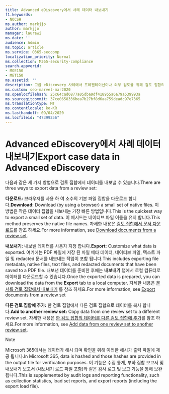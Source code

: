 ```yaml
---
title: Advanced eDiscovery에서 사례 데이터 내보내기
f1.keywords:
- NOCSH
ms.author: markjjo
author: markjjo
manager: laurawi
ms.date: ''
audience: Admin
ms.topic: article
ms.service: O365-seccomp
localization_priority: Normal
ms.collection: M365-security-compliance
search.appverid:
- MOE150
- MET150
ms.assetid: ''
description: 고급 eDiscovery 사례에서 프레젠테이션이나 외부 검토를 위해 검토 집합의 콘텐츠를 내보내거나 다운로드 하는 방법에 대해 알아봅니다.
ms.custom: seo-marvel-mar2020
ms.openlocfilehash: 25c64cad6877a05dba9df418955a6a79a539993a
ms.sourcegitcommit: 37ce0658336bea7b27bf8d6aa759deadc97e7365
ms.translationtype: MT
ms.contentlocale: ko-KR
ms.lasthandoff: 09/04/2020
ms.locfileid: "47399256"
---
```

# <a name="export-case-data-in-advanced-ediscovery"></a><span data-ttu-id="8d3a1-103">Advanced eDiscovery에서 사례 데이터 내보내기</span><span class="sxs-lookup"><span data-stu-id="8d3a1-103">Export case data in Advanced eDiscovery</span></span>

<span data-ttu-id="8d3a1-104">다음과 같은 세 가지 방법으로 검토 집합에서 데이터를 내보낼 수 있습니다.</span><span class="sxs-lookup"><span data-stu-id="8d3a1-104">There are three ways to export data from a review set:</span></span>

<span data-ttu-id="8d3a1-105">**다운로드:** 브라우저를 사용 하 여 소수의 기본 파일 집합을 다운로드 합니다.</span><span class="sxs-lookup"><span data-stu-id="8d3a1-105">**Download:** Download (by using a browser) a small set of native files.</span></span> <span data-ttu-id="8d3a1-106">이 방법은 작은 데이터 집합을 내보내는 가장 빠른 방법입니다.</span><span class="sxs-lookup"><span data-stu-id="8d3a1-106">This is the quickest way to export a small set of data.</span></span> <span data-ttu-id="8d3a1-107">이 메서드는 네이티브 파일 이름을 유지 합니다.</span><span class="sxs-lookup"><span data-stu-id="8d3a1-107">This method preserves the native file names.</span></span> <span data-ttu-id="8d3a1-108">자세한 내용은 [검토 집합에서 문서 다운로드](download-documents-from-review-set.md)를 참조 하세요.</span><span class="sxs-lookup"><span data-stu-id="8d3a1-108">For more information, see [Download documents from a review set](download-documents-from-review-set.md).</span></span>

<span data-ttu-id="8d3a1-109">**내보내기:** 내보낼 데이터를 사용자 지정 합니다.</span><span class="sxs-lookup"><span data-stu-id="8d3a1-109">**Export:** Customize what data is exported.</span></span> <span data-ttu-id="8d3a1-110">여기에는 PDF 파일에 저장 된 파일 메타 데이터, 네이티브 파일, 텍스트 파일 및 redacted 문서를 내보내는 작업이 포함 됩니다.</span><span class="sxs-lookup"><span data-stu-id="8d3a1-110">This includes exporting file metadata, native files, text files, and redacted documents that have been saved to a PDF file.</span></span> <span data-ttu-id="8d3a1-111">내보낸 데이터를 준비한 후에는 **내보내기** 탭에서 로컬 컴퓨터로 데이터를 다운로드할 수 있습니다.</span><span class="sxs-lookup"><span data-stu-id="8d3a1-111">Once the exported data is prepared, you can download the data from the **Export** tab to a local computer.</span></span> <span data-ttu-id="8d3a1-112">자세한 내용은 [문서를 검토 집합에서 내보내기](export-documents-from-review-set.md) 를 참조 하세요.</span><span class="sxs-lookup"><span data-stu-id="8d3a1-112">For more information, see [Export documents from a review set](export-documents-from-review-set.md)</span></span>

<span data-ttu-id="8d3a1-113">**다른 검토 집합에 추가:** 한 검토 집합에서 다른 검토 집합으로 데이터를 복사 합니다.</span><span class="sxs-lookup"><span data-stu-id="8d3a1-113">**Add to another review set:** Copy data from one review set to a different review set.</span></span> <span data-ttu-id="8d3a1-114">자세한 내용은 [한 검토 집합의 데이터를 다른 검토 집합에 추가](add-data-to-review-set-from-another-review-set.md)를 참조 하세요.</span><span class="sxs-lookup"><span data-stu-id="8d3a1-114">For more information, see [Add data from one review set to another review set](add-data-to-review-set-from-another-review-set.md).</span></span>

> [!NOTE]
> <span data-ttu-id="8d3a1-115">Microsoft 365에서는 데이터가 해시 되며 확인을 위해 이러한 해시가 출력 파일에 제공 됩니다.</span><span class="sxs-lookup"><span data-stu-id="8d3a1-115">In Microsoft 365, data is hashed and those hashes are provided in the output file for verification purposes.</span></span> <span data-ttu-id="8d3a1-116">이 기능은 수집 통계, 부하 집합 보고서 및 내보내기 보고서 (내보내기 로드 파일 포함)와 같은 감사 로그 및 보고 기능을 통해 보완 됩니다.</span><span class="sxs-lookup"><span data-stu-id="8d3a1-116">This is supplemented by audit logs and reporting functionality, such as collection statistics, load set reports, and export reports (including the export load file).</span></span>
